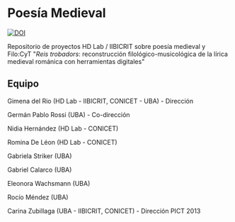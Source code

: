 # Poesía Medieval

[![DOI](https://zenodo.org/badge/215438929.svg)](https://zenodo.org/badge/latestdoi/215438929)

Repositorio de proyectos HD Lab / IIBICRIT sobre poesía medieval y Filo:CyT "_Reis trobadors_: reconstrucción filológico-musicológica de la lírica medieval románica con herramientas digitales"


## Equipo


  Gimena del Rio (HD Lab - IIBICRIT, CONICET - UBA) - Dirección
	
  Germán Pablo Rossi (UBA) - Co-dirección
	
  Nidia Hernández (HD Lab - CONICET)
	
  Romina De Léon (HD Lab - CONICET)
	
  Gabriela Striker (UBA)
	
  Gabriel Calarco (UBA)
	
  Eleonora Wachsmann (UBA)
	
  Rocío Méndez (UBA)
	
  Carina Zubillaga (UBA - IIBICRIT, CONICET) - Dirección PICT 2013

